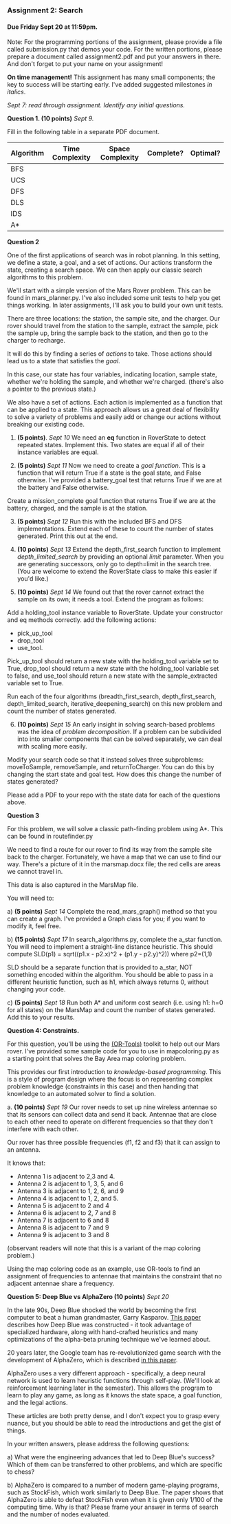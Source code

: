 ### Assignment 2: Search
#### Due Friday Sept 20 at 11:59pm. 

Note: For the programming  portions of the assignment, please provide a file called submission.py that demos your code.
For the written portions, please prepare a document called assignment2.pdf and put your answers in there.
And don't forget to put your name on your assignment!

**On time management!** This assignment has many small components; the key to success will be starting early.
I've added suggested milestones _in italics_. 

_Sept 7: read through assignment. Identify any initial questions._

**Question 1. (10 points)**
_Sept 9._

Fill in the following table in a separate PDF document.

| Algorithm  | Time Complexity  | Space Complexity  | Complete?  | Optimal?  |
|---|---|---|---|---|
| BFS  |   |   |   |   |
| UCS  |   |   |   |   |
| DFS   |   |   |   |   |
| DLS  |   |   |   |   |
| IDS |    |   |   |   |
|A*  |    |    |   |   |

**Question 2** 

One of the first applications of search was in robot planning. In this setting, we define a state, a goal, and a set 
of actions. Our actions transform the state, creating a search space. We can then apply our classic search
algorithms to this problem.

We'll start with a simple version of the Mars Rover problem. This can be found in mars_planner.py. 
I've also included some unit tests to help you get things working. In later assignments, I'll ask you to build 
your own unit tests.

There are three locations: the station, the sample site, and the charger.
Our rover should travel from the station to the sample, extract the sample, pick the sample up,
bring the sample back to the station, and then go to the charger to recharge. 

It will do this by finding a series of *actions* to take. Those actions should lead us to a state that satisfies the *goal*.

In this case, our state has four variables, indicating location, sample state,  
whether we're holding the sample, and whether we're charged. (there's also a pointer to the previous state.)

We also have a set of actions. Each action is implemented as a function that can be applied to a state.
This approach allows us a great deal of flexibility to solve a variety of problems and easily add or change 
our actions without breaking our existing code.

1. **(5 points)**. _Sept 10_ We need an __eq__ function in RoverState to detect repeated states. Implement this. 
Two states are equal if all of their instance variables are equal.

2. **(5 points)** _Sept 11_ Now we need to create a *goal function*. This is a function that will return True if a state is the goal state,
and False otherwise. I've provided a battery_goal test that returns True if we are at the battery and False otherwise.

Create a mission_complete goal function that returns True if we are at the battery, charged, and the sample is at the station.

3. **(5 points)** _Sept 12_ Run this with the included BFS and DFS implementations. Extend each of these to count the number of states generated. 
Print this out at the end.

4. **(10 points)** _Sept 13_ Extend the depth_first_search function to implement *depth_limited_search* by providing an optional *limit* parameter. 
When you are generating successors, only go to depth=limit in the search tree. (You are welcome to extend the RoverState class 
to make this easier if you'd like.) 

5. **(10 points)** _Sept 14_ We found out that the rover cannot extract the sample on its own; it needs a tool. Extend the program as follows: 

Add a holding_tool instance variable to RoverState. Update your constructor and eq methods correctly.
add the following actions: 
-   pick_up_tool 
- drop_tool 
- use_tool. 

Pick_up_tool should return a new state with the holding_tool 
variable set to True, drop_tool should return a new state with the holding_tool variable set to false, and use_tool should 
return a new state with the sample_extracted variable set to True.

Run each of the four algorithms (breadth_first_search, depth_first_search, depth_limited_search, iterative_deepening_search) 
on this new problem and count the number of states generated. 

6. **(10 points)** _Sept 15_ An early insight in solving search-based problems was the idea of *problem decomposition*. If a 
problem can be subdivided into into smaller components that can be solved separately, we can deal with scaling more easily.

Modify your search code so that it instead solves three subproblems: moveToSample, removeSample, and returnToCharger.
You can do this by changing the start state and goal test. How does this change the number of states generated? 

Please add a PDF to your repo with the state data for each of the questions above.

**Question 3** 

For this problem, we will solve a classic path-finding problem using A*. This can be found in routefinder.py

We need to find a route for our rover to find its way from the sample site back to the charger. 
Fortunately, we have a map that we can use to find our way. 
There's a picture of it in the marsmap.docx file; the red cells are areas we cannot travel in.

This data is also captured in the MarsMap file.

You will need to:

a) **(5 points)** _Sept 14_ Complete the read_mars_graph() method so that you can create a graph. 
I've provided a Graph class for you; if you want to modify it, feel free. 

b) **(15 points)** _Sept 17_ In search_algorithms.py, complete the a_star function. 
You will need to implement a straight-line distance heuristic. 
This should compute SLD(p1) = sqrt((p1.x - p2.x)^2 + (p1.y - p2.y)^2)) where p2=(1,1)

SLD should be a separate function that is provided to a_star, NOT something encoded within the algorithm. 
You should be able to pass in a different heuristic function, such as h1, which always returns 0, without changing your code.

c) **(5 points)** _Sept 18_ Run both A* and uniform cost search (i.e. using h1: h=0 for all states) 
on the MarsMap and count the number of states generated. Add this to your results.

**Question 4: Constraints.**

For this question, you'll be using the [(OR-Tools)](https://developers.google.com/optimization) toolkit to help out our Mars rover.
I've provided some sample code for you to use in mapcoloring.py as a starting point that solves
the Bay Area map coloring problem.

This provides our first introduction to *knowledge-based programming*. This is a style of program design
where the focus is on representing complex problem knowledge (constraints in this case) and then handing that
knowledge to an automated solver to find a solution. 

a. **(10 points)** _Sept 19_ Our rover needs to set up nine wireless antennae so that its sensors can collect data and send it back. 
Antennae that are close to each other need to operate on different frequencies so that they don't interfere with each other.

Our rover has three possible frequencies (f1, f2 and f3) that it can assign to an antenna.

It knows that:
- Antenna 1 is adjacent to 2,3 and 4.
- Antenna 2 is adjacent to 1, 3, 5, and 6
- Antenna 3 is adjacent to 1, 2, 6, and 9
- Antenna 4 is adjacent to 1, 2, and 5.
- Antenna 5 is adjacent to 2 and 4
- Antenna 6 is adjacent to 2, 7 and 8
- Antenna 7 is adjacent to 6 and 8
- Antenna 8 is adjacent to 7 and 9
- Antenna 9 is adjacent to 3 and 8

(observant readers will note that this is a variant of the map coloring problem.)

Using the map coloring code as an example, use OR-tools to find an assignment of frequencies to antennae that maintains the constraint that
no adjacent antennae share a frequency.


**Question 5: Deep Blue vs AlphaZero (10 points)**
_Sept 20_

In the late 90s, Deep Blue shocked the world by becoming the first computer to beat a human grandmaster, Garry Kasparov. 
[This paper](https://www.sciencedirect.com/science/article/pii/S0004370201001291?ref=pdf_download&fr=RR-2&rr=851930c31a9617ea) 
describes how Deep Blue was constructed - it took advantage of specialized hardware, 
along with hand-crafted heuristics and many optimizations of the alpha-beta pruning technique we've learned about.

20 years later, the Google team has re-revolutionized game search with the development of AlphaZero, 
which is described [in this paper](https://arxiv.org/pdf/1712.01815.pdf).

AlphaZero uses a very different approach - specifically, a deep neural network is used to learn heuristic functions 
through self-play. (We'll look at reinforcement learning later in the semester). This allows the program to learn to 
play any game, as long as it knows the state space, a goal function, and the legal actions.

These articles are both pretty dense, and I don't expect you to grasp every nuance, but you should be able to read the 
introductions and get the gist of things.

In your written answers, please address the following questions: 

a) What were the engineering advances that led to Deep Blue's success? Which of them can be transferred to other problems, 
and which are specific to chess?

b) AlphaZero is compared to a number of modern game-playing programs, such as StockFish, which work similarly to Deep Blue. 
The paper shows that AlphaZero is able to defeat StockFish even when it is given only 1/100 of the computing time. 
Why is that? Please frame your answer in terms of search and the number of nodes evaluated.


 